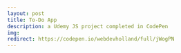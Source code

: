 ```yaml
---
layout: post
title: To-Do App
description: a Udemy JS project completed in CodePen
img:
redirect: https://codepen.io/webdevholland/full/jWogPN
---
```

